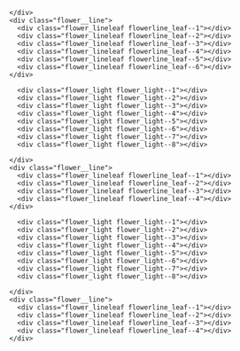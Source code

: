 <div class="flower_light flower_light--1"></div>
      <div class="flower_light flower_light--2"></div>
      <div class="flower_light flower_light--3"></div>
      <div class="flower_light flower_light--4"></div>
      <div class="flower_light flower_light--5"></div>
      <div class="flower_light flower_light--6"></div>
      <div class="flower_light flower_light--7"></div>
      <div class="flower_light flower_light--8"></div>

    </div>
    <div class="flower__line">
      <div class="flower_lineleaf flowerline_leaf--1"></div>
      <div class="flower_lineleaf flowerline_leaf--2"></div>
      <div class="flower_lineleaf flowerline_leaf--3"></div>
      <div class="flower_lineleaf flowerline_leaf--4"></div>
      <div class="flower_lineleaf flowerline_leaf--5"></div>
      <div class="flower_lineleaf flowerline_leaf--6"></div>
    </div>
  </div>

  <div class="flower flower--2">
    <div class="flower_leafs flower_leafs--2">
      <div class="flower_leaf flower_leaf--1"></div>
      <div class="flower_leaf flower_leaf--2"></div>
      <div class="flower_leaf flower_leaf--3"></div>
      <div class="flower_leaf flower_leaf--4"></div>
      <div class="flower__white-circle"></div>

      <div class="flower_light flower_light--1"></div>
      <div class="flower_light flower_light--2"></div>
      <div class="flower_light flower_light--3"></div>
      <div class="flower_light flower_light--4"></div>
      <div class="flower_light flower_light--5"></div>
      <div class="flower_light flower_light--6"></div>
      <div class="flower_light flower_light--7"></div>
      <div class="flower_light flower_light--8"></div>

    </div>
    <div class="flower__line">
      <div class="flower_lineleaf flowerline_leaf--1"></div>
      <div class="flower_lineleaf flowerline_leaf--2"></div>
      <div class="flower_lineleaf flowerline_leaf--3"></div>
      <div class="flower_lineleaf flowerline_leaf--4"></div>
    </div>
  </div>

  <div class="flower flower--3">
    <div class="flower_leafs flower_leafs--3">
      <div class="flower_leaf flower_leaf--1"></div>
      <div class="flower_leaf flower_leaf--2"></div>
      <div class="flower_leaf flower_leaf--3"></div>
      <div class="flower_leaf flower_leaf--4"></div>
      <div class="flower__white-circle"></div>

      <div class="flower_light flower_light--1"></div>
      <div class="flower_light flower_light--2"></div>
      <div class="flower_light flower_light--3"></div>
      <div class="flower_light flower_light--4"></div>
      <div class="flower_light flower_light--5"></div>
      <div class="flower_light flower_light--6"></div>
      <div class="flower_light flower_light--7"></div>
      <div class="flower_light flower_light--8"></div>

    </div>
    <div class="flower__line">
      <div class="flower_lineleaf flowerline_leaf--1"></div>
      <div class="flower_lineleaf flowerline_leaf--2"></div>
      <div class="flower_lineleaf flowerline_leaf--3"></div>
      <div class="flower_lineleaf flowerline_leaf--4"></div>
    </div>
  </div>

  <div class="grow-ans" style="--d:1.2s">
    <div class="flower__g-long">
      <div class="flower_g-long_top"></div>
      <div class="flower_g-long_bottom"></div>
    </div>
  </div>

  <div class="growing-grass">
    <div class="flower_grass flower_grass--1">
      <div class="flower__grass--top"></div>
      <div class="flower__grass--bottom"></div>
      <div class="flower_grassleaf flowergrass_leaf--1"></div>
      <div class="flower_grassleaf flowergrass_leaf--2"></div>
      <div class="flower_grassleaf flowergrass_leaf--3"></div>
      <div class="flower_grassleaf flowergrass_leaf--4"></div>
      <div class="flower_grassleaf flowergrass_leaf--5"></div>
      <div class="flower_grassleaf flowergrass_leaf--6"></div>
      <div class="flower_grassleaf flowergrass_leaf--7"></div>
      <div class="flower_grassleaf flowergrass_leaf--8"></div>
      <div class="flower_grass_overlay"></div>
    </div>
  </div>

  <div class="growing-grass">
    <div class="flower_grass flower_grass--2">
      <div class="flower__grass--top"></div>
      <div class="flower__grass--bottom"></div>
      <div class="flower_grassleaf flowergrass_leaf--1"></div>
      <div class="flower_grassleaf flowergrass_leaf--2"></div>
      <div class="flower_grassleaf flowergrass_leaf--3"></div>
      <div class="flower_grassleaf flowergrass_leaf--4"></div>
      <div class="flower_grassleaf flowergrass_leaf--5"></div>
      <div class="flower_grassleaf flowergrass_leaf--6"></div>
      <div class="flower_grassleaf flowergrass_leaf--7"></div>
      <div class="flower_grassleaf flowergrass_leaf--8"></div>
      <div class="flower_grass_overlay"></div>
    </div>
  </div>

  <div class="grow-ans" style="--d:2.4s">
    <div class="flower_g-right flower_g-right--1">
      <div class="leaf"></div>
    </div>
  </div>

  <div class="grow-ans" style="--d:2.8s">
    <div class="flower_g-right flower_g-right--2">
      <div class="leaf"></div>
    </div>
  </div>

  <div class="grow-ans" style="--d:2.8s">
    <div class="flower__g-front">
      <div class="flower_g-frontleaf-wrapper flowerg-front_leaf-wrapper--1">
        <div class="flower_g-front_leaf"></div>
      </div>
      <div class="flower_g-frontleaf-wrapper flowerg-front_leaf-wrapper--2">
        <div class="flower_g-front_leaf"></div>
      </div>
      <div class="flower_g-frontleaf-wrapper flowerg-front_leaf-wrapper--3">
        <div class="flower_g-front_leaf"></div>
      </div>
      <div class="flower_g-frontleaf-wrapper flowerg-front_leaf-wrapper--4">
        <div class="flower_g-front_leaf"></div>
      </div>
      <div class="flower_g-frontleaf-wrapper flowerg-front_leaf-wrapper--5">
        <div class="flower_g-front_leaf"></div>
      </div>
      <div class="flower_g-frontleaf-wrapper flowerg-front_leaf-wrapper--6">
        <div class="flower_g-front_leaf"></div>
      </div>
      <div class="flower_g-frontleaf-wrapper flowerg-front_leaf-wrapper--7">
        <div class="flower_g-front_leaf"></div>
      </div>
      <div class="flower_g-frontleaf-wrapper flowerg-front_leaf-wrapper--8">
        <div class="flower_g-front_leaf"></div>
      </div>
      <div class="flower_g-front_line"></div>
    </div>
  </div>

  <div class="grow-ans" style="--d:3.2s">
    <div class="flower__g-fr">
      <div class="leaf"></div>
      <div class="flower_g-frleaf flowerg-fr_leaf--1"></div>
      <div class="flower_g-frleaf flowerg-fr_leaf--2"></div>
      <div class="flower_g-frleaf flowerg-fr_leaf--3"></div>
      <div class="flower_g-frleaf flowerg-fr_leaf--4"></div>
      <div class="flower_g-frleaf flowerg-fr_leaf--5"></div>
      <div class="flower_g-frleaf flowerg-fr_leaf--6"></div>
      <div class="flower_g-frleaf flowerg-fr_leaf--7"></div>
      <div class="flower_g-frleaf flowerg-fr_leaf--8"></div>
    </div>
  </div>

  <div class="long-g long-g--0">
    <div class="grow-ans" style="--d:3s">
      <div class="leaf leaf--0"></div>
    </div>
    <div class="grow-ans" style="--d:2.2s">
      <div class="leaf leaf--1"></div>
    </div>
    <div class="grow-ans" style="--d:3.4s">
      <div class="leaf leaf--2"></div>
    </div>
    <div class="grow-ans" style="--d:3.6s">
      <div class="leaf leaf--3"></div>
    </div>
  </div>

  <div class="long-g long-g--1">
    <div class="grow-ans" style="--d:3.6s">
      <div class="leaf leaf--0"></div>
    </div>
    <div class="grow-ans" style="--d:3.8s">
      <div class="leaf leaf--1"></div>
    </div>
    <div class="grow-ans" style="--d:4s">
      <div class="leaf leaf--2"></div>
    </div>
    <div class="grow-ans" style="--d:4.2s">
      <div class="leaf leaf--3"></div>
    </div>
  </div>

  <div class="long-g long-g--2">
    <div class="grow-ans" style="--d:4s">
      <div class="leaf leaf--0"></div>
    </div>
    <div class="grow-ans" style="--d:4.2s">
      <div class="leaf leaf--1"></div>
    </div>
    <div class="grow-ans" style="--d:4.4s">
      <div class="leaf leaf--2"></div>
    </div>
    <div class="grow-ans" style="--d:4.6s">
      <div class="leaf leaf--3"></div>
    </div>
  </div>

  <div class="long-g long-g--3">
    <div class="grow-ans" style="--d:4s">
      <div class="leaf leaf--0"></div>
    </div>
    <div class="grow-ans" style="--d:4.2s">
      <div class="leaf leaf--1"></div>
    </div>
    <div class="grow-ans" style="--d:3s">
      <div class="leaf leaf--2"></div>
    </div>
    <div class="grow-ans" style="--d:3.6s">
      <div class="leaf leaf--3"></div>
    </div>
  </div>

  <div class="long-g long-g--4">
    <div class="grow-ans" style="--d:4s">
      <div class="leaf leaf--0"></div>
    </div>
    <div class="grow-ans" style="--d:4.2s">
      <div class="leaf leaf--1"></div>
    </div>
    <div class="grow-ans" style="--d:3s">
      <div class="leaf leaf--2"></div>
    </div>
    <div class="grow-ans" style="--d:3.6s">
      <div class="leaf leaf--3"></div>
    </div>
  </div>

  <div class="long-g long-g--5">
    <div class="grow-ans" style="--d:4s">
      <div class="leaf leaf--0"></div>
    </div>
    <div class="grow-ans" style="--d:4.2s">
      <div class="leaf leaf--1"></div>
    </div>
    <div class="grow-ans" style="--d:3s">
      <div class="leaf leaf--2"></div>
    </div>
    <div class="grow-ans" style="--d:3.6s">
      <div class="leaf leaf--3"></div>
    </div>
  </div>

  <div class="long-g long-g--6">
    <div class="grow-ans" style="--d:4.2s">
      <div class="leaf leaf--0"></div>
    </div>
    <div class="grow-ans" style="--d:4.4s">
      <div class="leaf leaf--1"></div>
    </div>
    <div class="grow-ans" style="--d:4.6s">
      <div class="leaf leaf--2"></div>
    </div>
    <div class="grow-ans" style="--d:4.8s">
      <div class="leaf leaf--3"></div>
    </div>
  </div>

  <div class="long-g long-g--7">
    <div class="grow-ans" style="--d:3s">
      <div class="leaf leaf--0"></div>
    </div>
    <div class="grow-ans" style="--d:3.2s">
      <div class="leaf leaf--1"></div>
    </div>
    <div class="grow-ans" style="--d:3.5s">
      <div class="leaf leaf--2"></div>
    </div>
    <div class="grow-ans" style="--d:3.6s">
      <div class="leaf leaf--3"></div>
    </div>
  </div>
</div>

<script src="main.js"></script>
